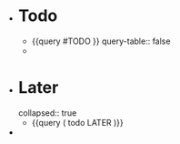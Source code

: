 - # Todo
	- {{query #TODO }}
	  query-table:: false
	-
- # Later
  collapsed:: true
	- {{query ( todo LATER )}}
-